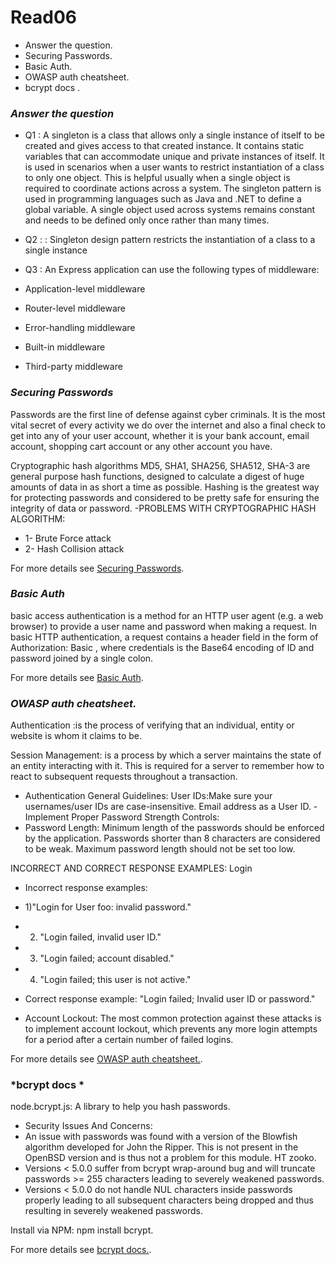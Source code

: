 # Read06
* Answer the question.
* Securing Passwords.
* Basic Auth.
* OWASP auth cheatsheet.
* bcrypt docs .

### *Answer the question*
- Q1 : A singleton is a class that allows only a single instance of itself to be created and gives 
access to that created instance. It contains static variables that can accommodate unique and private 
instances of itself. It is used in scenarios when a user wants to restrict instantiation of a class 
to only one object. This is helpful usually when a single object is required to coordinate actions 
across a system.
The singleton pattern is used in programming languages such as Java and .NET to define a global 
variable. A single object used across systems remains constant and needs to be defined only once 
rather than many times.

- Q2 : : Singleton design pattern restricts the instantiation of a class to a single instance

- Q3 : An Express application can use the following types of middleware:

- Application-level middleware
- Router-level middleware
- Error-handling middleware
- Built-in middleware
- Third-party middleware

### *Securing Passwords*

Passwords are the first line of defense against cyber criminals. It is the most vital secret of every 
activity we do over the internet and also a final check to get into any of your user account, whether 
it is your bank account, email account, shopping cart account or any other account you have.

Cryptographic hash algorithms MD5, SHA1, SHA256, SHA512, SHA-3 are general purpose hash functions, 
designed to calculate a digest of huge amounts of data in as short a time as possible. Hashing is the 
greatest way for protecting passwords and considered to be pretty safe for ensuring the integrity of 
data or password.
-PROBLEMS WITH CRYPTOGRAPHIC HASH ALGORITHM:
- 1- Brute Force attack
- 2- Hash Collision attack

For more details see [Securing Passwords](https://thehackernews.com/2014/04/securing-passwords-with-bcrypt-hashing.html).

### *Basic Auth*
basic access authentication is a method for an HTTP user agent (e.g. a web browser) to provide a user 
name and password when making a request. In basic HTTP authentication, a request contains a header 
field in the form of Authorization: Basic <credentials>, where credentials is the Base64 encoding of 
ID and password joined by a single colon.

For more details see [Basic Auth](https://en.wikipedia.org/wiki/Basic_access_authentication).

### *OWASP auth cheatsheet.*
Authentication :is the process of verifying that an individual, entity or website is whom it claims 
to be.

Session Management: is a process by which a server maintains the state of an entity interacting with 
it. This is required for a server to remember how to react to subsequent requests throughout a 
transaction.
- Authentication General Guidelines:
User IDs:Make sure your usernames/user IDs are case-insensitive. 
Email address as a User ID.
-Implement Proper Password Strength Controls:
- Password Length:
Minimum length of the passwords should be enforced by the application. Passwords shorter than 8 
characters are considered to be weak.
Maximum password length should not be set too low.

INCORRECT AND CORRECT RESPONSE EXAMPLES:
Login
- Incorrect response examples:
- 1)"Login for User foo: invalid password."
- 2) "Login failed, invalid user ID."
- 3) "Login failed; account disabled."
- 4) "Login failed; this user is not active."
- Correct response example:
"Login failed; Invalid user ID or password."

- Account Lockout:
The most common protection against these attacks is to implement account lockout, which prevents any 
more login attempts for a period after a certain number of failed logins.


For more details see [OWASP auth cheatsheet.](https://cheatsheetseries.owasp.org/cheatsheets/Authentication_Cheat_Sheet.html).

### *bcrypt docs *
node.bcrypt.js: A library to help you hash passwords.
- Security Issues And Concerns:
- An issue with passwords was found with a version of the Blowfish algorithm developed for John the 
Ripper. This is not present in the OpenBSD version and is thus not a problem for this module. HT 
zooko.
- Versions < 5.0.0 suffer from bcrypt wrap-around bug and will truncate passwords >= 255 characters 
leading to severely weakened passwords.
- Versions < 5.0.0 do not handle NUL characters inside passwords properly leading to all subsequent 
characters being dropped and thus resulting in severely weakened passwords.

Install via NPM: npm install bcrypt.

For more details see [bcrypt docs.](https://www.npmjs.com/package/bcrypt).


